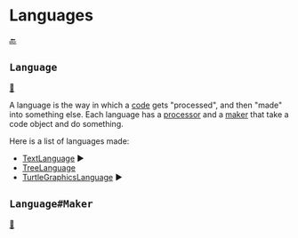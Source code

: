 # Languages

[:back:](readme.md)

## `Language`

[:scroll:](../lang/Language.java)

A language is the way in which a [code](codes.md) gets "processed", and then "made" into something else. Each language has a [processor](#processor) and a [maker](#languagemaker) that take a code object and do something.

Here is a list of languages made:

- [TextLanguage](TextLanguage.java) :arrow_forward:
- [TreeLanguage](TreeLanguage.java)
- [TurtleGraphicsLanguage](TurtleGraphicsLanguage.java) :arrow_forward:

## `Language#Maker`

[:scroll:](../lang/Language.java)
